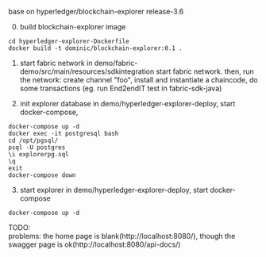 base on hyperledger/blockchain-explorer release-3.6

0. build blockchain-explorer image
```$sh
cd hyperledger-explorer-Dockerfile
docker build -t dominic/blockchain-explorer:0.1 .
```
1. start fabric network in demo/fabric-demo/src/main/resources/sdkintegration
    start fabric network. then, run the network: create channel "foo", install and instantiate a chaincode, do some transactions
    (eg. run End2endIT test in fabric-sdk-java)

2. init explorer database
in demo/hyperledger-explorer-deploy, start docker-compose, 
```$sh
docker-compose up -d
docker exec -it postgresql bash
cd /opt/pgsql/
psql -U postgres
\i explorerpg.sql
\q
exit
docker-compose down
```
3. start explorer
in demo/hyperledger-explorer-deploy, start docker-compose
```$sh
docker-compose up -d
```

TODO:   
    problems: the home page is blank(http://localhost:8080/), though the swagger page is ok(http://localhost:8080/api-docs/)